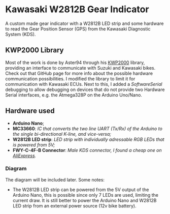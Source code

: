 ﻿# Kawasaki W2812B Gear Indicator
A custom made gear indicator with a W2812B LED strip and some hardware to read the Gear Position Sensor (GPS) from the Kawasaki Diagnostic System (KDS).

## KWP2000 Library
Most of the work is done by Aster94 through his [KWP2000](https://github.com/aster94/Keyword-Protocol-2000) library, providing an interface to communicate with Suzuki and Kawasaki bikes. Check out that GitHub page for more info about the possible hardware communication possibilities.
I modified the library to limit it for communication with Kawasaki ECUs. Next to this, I added a *SoftwareSerial* debugging to allow debugging on devices that do not provide two Hardware Serial interfaces, e.g. the Atmega328P on the Arduino Uno/Nano.

## Hardware used
- **Arduino Nano**;
- **MC33660**: *IC that converts the two line UART (Tx/Rx) of the Arduino to the single bi-directional K-line, and vice-versa;*
- **W2812B LED strip**: *LED strip with individually adressable RGB LEDs that is powered from 5V;*
- **FWY-C-4F-B Connector**: *Male KDS connector, I found a cheap one on [AliExpress](https://nl.aliexpress.com/item/1005002438381284.html?spm=a2g0o.order_list.order_list_main.5.186f79d26YG6rV&gatewayAdapt=glo2nld).*

### Diagram
The diagram will be included later. 
Some notes:
- The W2812B LED strip can be powered from the 5V output of the Arduino Nano, this is possible since only 7 LEDs are used, limiting the current draw. It is still better to power the Arduino Nano and W2812B LED strip from an external power source (12v bike battery).
